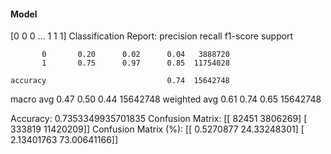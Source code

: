 #### Model
[0 0 0 ... 1 1 1]
Classification Report:
              precision    recall  f1-score   support

           0       0.20      0.02      0.04   3888720
           1       0.75      0.97      0.85  11754028

    accuracy                           0.74  15642748
   macro avg       0.47      0.50      0.44  15642748
weighted avg       0.61      0.74      0.65  15642748

Accuracy: 0.7353349935701835
Confusion Matrix:
[[   82451  3806269]
 [  333819 11420209]]
Confusion Matrix (%):
[[ 0.5270877  24.33248301]
 [ 2.13401763 73.00641166]]
